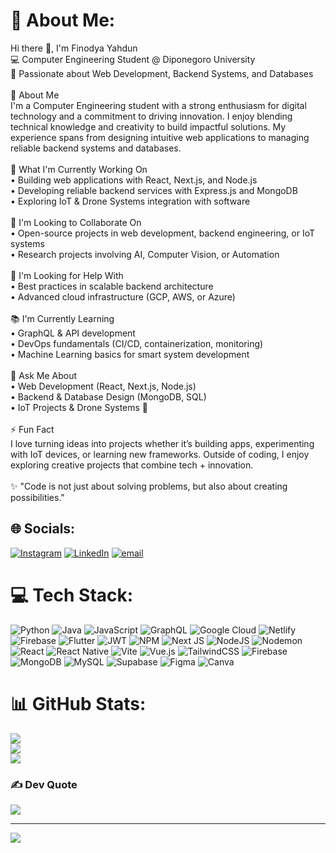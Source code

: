 # 💫 About Me:
Hi there 👋, I'm Finodya Yahdun<br>💻 Computer Engineering Student @ Diponegoro University<br>🌱 Passionate about Web Development, Backend Systems, and Databases<br><br>🚀 About Me<br>I'm a Computer Engineering student with a strong enthusiasm for digital technology and a commitment to driving innovation. I enjoy blending technical knowledge and creativity to build impactful solutions. My experience spans from designing intuitive web applications to managing reliable backend systems and databases.<br><br>🔧 What I'm Currently Working On<br>• Building web applications with React, Next.js, and Node.js<br>• Developing reliable backend services with Express.js and MongoDB<br>• Exploring IoT & Drone Systems integration with software<br><br>🤝 I'm Looking to Collaborate On<br>• Open-source projects in web development, backend engineering, or IoT systems<br>• Research projects involving AI, Computer Vision, or Automation<br><br>🙋 I'm Looking for Help With<br>• Best practices in scalable backend architecture<br>• Advanced cloud infrastructure (GCP, AWS, or Azure)<br><br>📚 I'm Currently Learning<br>• GraphQL & API development<br>• DevOps fundamentals (CI/CD, containerization, monitoring)<br>• Machine Learning basics for smart system development<br><br>💬 Ask Me About<br>• Web Development (React, Next.js, Node.js)<br>• Backend & Database Design (MongoDB, SQL)<br>• IoT Projects & Drone Systems 🚁<br><br>⚡ Fun Fact<br>I love turning ideas into projects whether it’s building apps, experimenting with IoT devices, or learning new frameworks. Outside of coding, I enjoy exploring creative projects that combine tech + innovation.<br><br>✨ "Code is not just about solving problems, but also about creating possibilities."


## 🌐 Socials:
[![Instagram](https://img.shields.io/badge/Instagram-%23E4405F.svg?logo=Instagram&logoColor=white)](https://instagram.com/https://www.instagram.com/finodya_yahdun) [![LinkedIn](https://img.shields.io/badge/LinkedIn-%230077B5.svg?logo=linkedin&logoColor=white)](https://linkedin.com/in/https://www.linkedin.com/in/finodya-yahdun-76283b269/) [![email](https://img.shields.io/badge/Email-D14836?logo=gmail&logoColor=white)](mailto:finodyayahdun@gmail.com) 

# 💻 Tech Stack:
![Python](https://img.shields.io/badge/python-3670A0?style=plastic&logo=python&logoColor=ffdd54) ![Java](https://img.shields.io/badge/java-%23ED8B00.svg?style=plastic&logo=openjdk&logoColor=white) ![JavaScript](https://img.shields.io/badge/javascript-%23323330.svg?style=plastic&logo=javascript&logoColor=%23F7DF1E) ![GraphQL](https://img.shields.io/badge/-GraphQL-E10098?style=plastic&logo=graphql&logoColor=white) ![Google Cloud](https://img.shields.io/badge/GoogleCloud-%234285F4.svg?style=plastic&logo=google-cloud&logoColor=white) ![Netlify](https://img.shields.io/badge/netlify-%23000000.svg?style=plastic&logo=netlify&logoColor=#00C7B7) ![Firebase](https://img.shields.io/badge/firebase-%23039BE5.svg?style=plastic&logo=firebase) ![Flutter](https://img.shields.io/badge/Flutter-%2302569B.svg?style=plastic&logo=Flutter&logoColor=white) ![JWT](https://img.shields.io/badge/JWT-black?style=plastic&logo=JSON%20web%20tokens) ![NPM](https://img.shields.io/badge/NPM-%23CB3837.svg?style=plastic&logo=npm&logoColor=white) ![Next JS](https://img.shields.io/badge/Next-black?style=plastic&logo=next.js&logoColor=white) ![NodeJS](https://img.shields.io/badge/node.js-6DA55F?style=plastic&logo=node.js&logoColor=white) ![Nodemon](https://img.shields.io/badge/NODEMON-%23323330.svg?style=plastic&logo=nodemon&logoColor=%BBDEAD) ![React](https://img.shields.io/badge/react-%2320232a.svg?style=plastic&logo=react&logoColor=%2361DAFB) ![React Native](https://img.shields.io/badge/react_native-%2320232a.svg?style=plastic&logo=react&logoColor=%2361DAFB) ![Vite](https://img.shields.io/badge/vite-%23646CFF.svg?style=plastic&logo=vite&logoColor=white) ![Vue.js](https://img.shields.io/badge/vue.js-%2335495e.svg?style=plastic&logo=vuedotjs&logoColor=%234FC08D) ![TailwindCSS](https://img.shields.io/badge/tailwindcss-%2338B2AC.svg?style=plastic&logo=tailwind-css&logoColor=white) ![Firebase](https://img.shields.io/badge/firebase-a08021?style=plastic&logo=firebase&logoColor=ffcd34) ![MongoDB](https://img.shields.io/badge/MongoDB-%234ea94b.svg?style=plastic&logo=mongodb&logoColor=white) ![MySQL](https://img.shields.io/badge/mysql-4479A1.svg?style=plastic&logo=mysql&logoColor=white) ![Supabase](https://img.shields.io/badge/Supabase-3ECF8E?style=plastic&logo=supabase&logoColor=white) ![Figma](https://img.shields.io/badge/figma-%23F24E1E.svg?style=plastic&logo=figma&logoColor=white) ![Canva](https://img.shields.io/badge/Canva-%2300C4CC.svg?style=plastic&logo=Canva&logoColor=white)
# 📊 GitHub Stats:
![](https://github-readme-stats.vercel.app/api?username=finodya27&theme=tokyonight&hide_border=false&include_all_commits=false&count_private=false)<br/>
![](https://nirzak-streak-stats.vercel.app/?user=finodya27&theme=tokyonight&hide_border=false)<br/>
![](https://github-readme-stats.vercel.app/api/top-langs/?username=finodya27&theme=tokyonight&hide_border=false&include_all_commits=false&count_private=false&layout=compact)

### ✍️ Dev Quote
![](https://quotes-github-readme.vercel.app/api?type=horizontal&theme=tokyonight)

---
[![](https://visitcount.itsvg.in/api?id=finodya27&icon=0&color=0)](https://visitcount.itsvg.in)

<!-- Proudly created with GPRM ( https://gprm.itsvg.in ) -->

